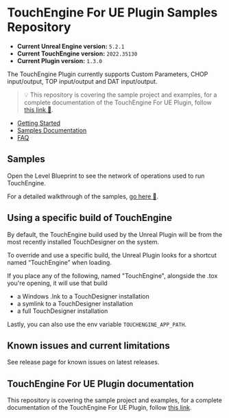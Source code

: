 # TouchEngine For UE Plugin Samples Repository

* **Current Unreal Engine version:** `5.2.1`
* **Current TouchEngine version:** `2022.35130`
* **Current Plugin version:** `1.3.0`

The TouchEngine Plugin currently supports Custom Parameters, CHOP input/output, TOP input/output and DAT input/output.

> 💡 This repository is covering the sample project and examples, for a complete documentation of the TouchEngine For UE Plugin, follow [this link 🔗](https://github.com/TouchDesigner/TouchEngine-UE/).

* [Getting Started](docs/getting-started.md)
* [Samples Documentation](docs/samples.md)
* [FAQ](docs/FAQ.md)

## Samples

Open the Level Blueprint to see the network of operations used to run TouchEngine.

For a detailed walkthrough of the samples, [go here 🔗](docs/samples.md).

## Using a specific build of TouchEngine

By default, the TouchEngine build used by the Unreal Plugin will be from the most recently installed TouchDesigner on the system.

To override and use a specific build, the Unreal Plugin looks for a shortcut named “TouchEngine” when loading.

If you place any of the following, named "TouchEngine", alongside the .tox you're opening, it will use that build

- a Windows .lnk to a TouchDesigner installation
- a symlink to a TouchDesigner installation
- a full TouchDesigner installation

Lastly, you can also use the env variable `TOUCHENGINE_APP_PATH`.

## Known issues and current limitations

See release page for known issues on latest releases.

## TouchEngine For UE Plugin documentation

This repository is covering the sample project and examples, for a complete documentation of the TouchEngine For UE Plugin, follow [this link](https://github.com/TouchDesigner/TouchEngine-UE/).

